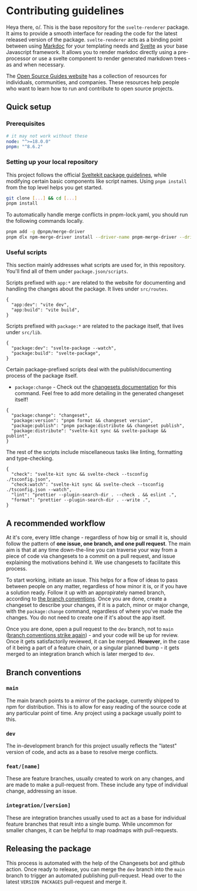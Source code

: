 # Contributing guidelines

Heya there, o/. This is the base repository for the `svelte-renderer` package. It aims to provide a smooth interface for reading the code for the latest released version of the package. `svelte-renderer` acts as a binding point between using [Markdoc](https://markdoc.dev) for your templating needs and [Svelte](https://svelte.dev) as your base Javascript framework. It allows you to render markdoc directly using a pre-processor or use a svelte component to render generated markdown trees - as and when necessary.

The [Open Source Guides website](https://opensource.guide) has a collection of resources for individuals, communities, and companies. These resources help people who want to learn how to run and contribute to open source projects.

## Quick setup

### Prerequisites

```yaml
# it may not work without these
node: "^>=18.0.0"
pnpm: "^8.6.2"
```

### Setting up your local repository

This project follows the official [Sveltekit package guidelines](https://kit.svelte.dev/docs/packaging), while modifying certain basic components like script names. Using `pnpm install` from the top level helps you get started.

```bash
git clone [...] && cd [...]
pnpm install
```

To automatically handle merge conflicts in pnpm-lock.yaml, you should run the following commands locally.

```bash
pnpm add -g @pnpm/merge-driver
pnpm dlx npm-merge-driver install --driver-name pnpm-merge-driver --driver "pnpm-merge-driver %A %O %B %P" --files pnpm-lock.yaml
```

### Useful scripts

This section mainly addresses what scripts are used for, in this repository. You'll find all of them under `package.json/scripts`.

Scripts prefixed with `app:*` are related to the website for documenting and handling the changes about the package. It lives under `src/routes`.

```json5
{
  "app:dev": "vite dev",
  "app:build": "vite build",
}
```

Scripts prefixed with `package:*` are related to the package itself, that lives under `src/lib`.

```json5
{
  "package:dev": "svelte-package --watch",
  "package:build": "svelte-package",
}
```

Certain package-prefixed scripts deal with the publish/documenting process of the package itself.

- `package:change` - Check out the [changesets documentation](https://github.com/changesets/changesets/blob/main/docs/adding-a-changeset.md) for this command. Feel free to add more detailing in the generated changeset itself!

```json5
{
  "package:change": "changeset",
  "package:version": "pnpm format && changeset version",
  "package:publish": "pnpm package:distribute && changeset publish",
  "package:distribute": "svelte-kit sync && svelte-package && publint",
}
```

The rest of the scripts include miscellaneous tasks like linting, formatting and type-checking.

```json5
{
  "check": "svelte-kit sync && svelte-check --tsconfig ./tsconfig.json",
  "check:watch": "svelte-kit sync && svelte-check --tsconfig ./tsconfig.json --watch",
  "lint": "prettier --plugin-search-dir . --check . && eslint .",
  "format": "prettier --plugin-search-dir . --write .",
}
```

## A recommended workflow

At it's core, every little change - regardless of how big or small it is, should follow the pattern of **one issue, one branch, and one pull request**. The main aim is that at any time down-the-line you can traverse your way from a piece of code via changesets to a commit on a pull request, and issue explaining the motivations behind it. We use changesets to facilitate this process.

To start working, initiate an issue. This helps for a flow of ideas to pass between people on any matter, regardless of how minor it is, or if you have a solution ready. Follow it up with an appropirately named branch, according to [the branch conventions](#branch-conventions). Once you are done, create a changeset to describe your changes, if it is a patch, minor or major change, with the `package:change` command, regardless of where you've made the changes. You do not need to create one if it's about the app itself.

Once you are done, open a pull request to the `dev` branch, not to `main` ([branch conventions strike again](#branch-conventions)) - and your code will be up for review. Once it gets satisfactorily reviewed, it can be merged. **However**, in the case of it being a part of a feature chain, or a singular planned bump - it gets merged to an integration branch which is later merged to `dev`.

## Branch conventions

### `main`

The main branch points to a mirror of the package, currently shipped to npm for distribution. This is to allow for easy reading of the source code at any particular point of time. Any project using a package usually point to this.

### `dev`

The in-development branch for this project usually reflects the "latest" version of code, and acts as a base to resolve merge conflicts.

### `feat/[name]`

These are feature branches, usually created to work on any changes, and are made to make a pull-request from. These include any type of individual change, addressing an issue.

### `integration/[version]`

These are integration branches usually used to act as a base for individual feature branches that result into a single bump. While uncommon for smaller changes, it can be helpful to map roadmaps with pull-requests.

## Releasing the package

This process is automated with the help of the Changesets bot and github action. Once ready to release, you can merge the `dev` branch into the `main` branch to trigger an automated publishing pull-request. Head over to the latest `VERSION PACKAGES` pull-request and merge it.
